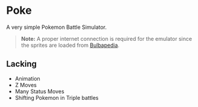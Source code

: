 # Poke
A very simple Pokemon Battle Simulator.

> **Note:**
A proper internet connection is required for the emulator since the sprites are loaded from [Bulbapedia](https://bulbapedia.bulbagarden.net/).

## Lacking
- Animation
- Z Moves
- Many Status Moves
- Shifting Pokemon in Triple battles